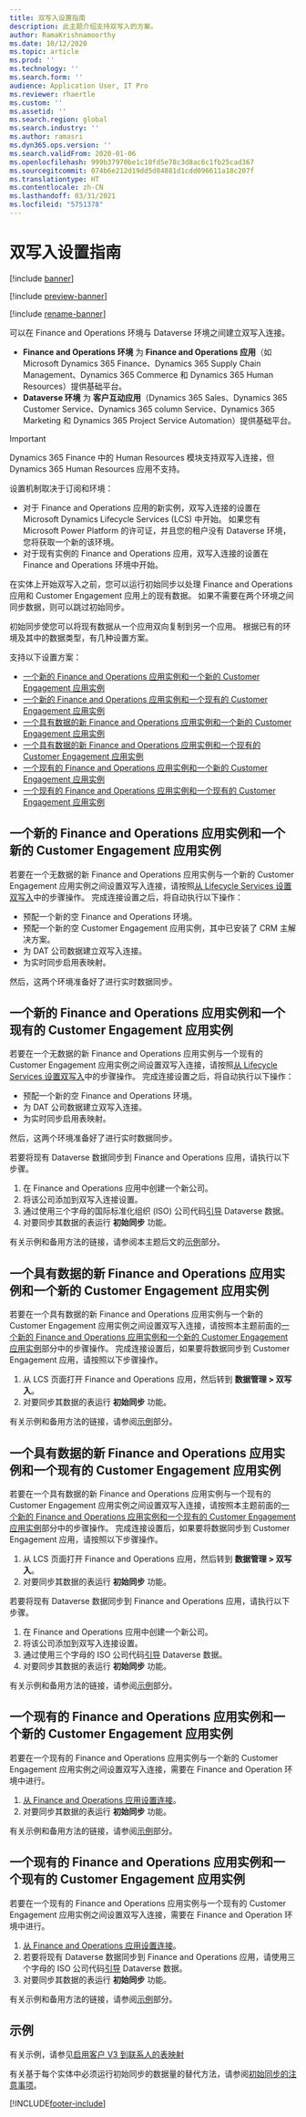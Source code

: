 ```yaml
---
title: 双写入设置指南
description: 此主题介绍支持双写入的方案。
author: RamaKrishnamoorthy
ms.date: 10/12/2020
ms.topic: article
ms.prod: ''
ms.technology: ''
ms.search.form: ''
audience: Application User, IT Pro
ms.reviewer: rhaertle
ms.custom: ''
ms.assetid: ''
ms.search.region: global
ms.search.industry: ''
ms.author: ramasri
ms.dyn365.ops.version: ''
ms.search.validFrom: 2020-01-06
ms.openlocfilehash: 999b37970be1c10fd5e78c3d8ac6c1fb25cad367
ms.sourcegitcommit: 074b6e212d19dd5d84881d1cdd096611a18c207f
ms.translationtype: HT
ms.contentlocale: zh-CN
ms.lasthandoff: 03/31/2021
ms.locfileid: "5751378"
---
```

# <a name="guidance-for-dual-write-setup"></a>双写入设置指南

[!include [banner](../../includes/banner.md)]

[!include [preview-banner](../../includes/preview-banner.md)]

[!include [rename-banner](~/includes/cc-data-platform-banner.md)]

可以在 Finance and Operations 环境与 Dataverse 环境之间建立双写入连接。

+ **Finance and Operations 环境** 为 **Finance and Operations 应用**（如 Microsoft Dynamics 365 Finance、Dynamics 365 Supply Chain Management、Dynamics 365 Commerce 和 Dynamics 365 Human Resources）提供基础平台。
+ **Dataverse 环境** 为 **客户互动应用**（Dynamics 365 Sales、Dynamics 365 Customer Service、Dynamics 365 column Service、Dynamics 365 Marketing 和 Dynamics 365 Project Service Automation）提供基础平台。

> [!IMPORTANT]
> Dynamics 365 Finance 中的 Human Resources 模块支持双写入连接，但 Dynamics 365 Human Resources 应用不支持。

设置机制取决于订阅和环境：

+ 对于 Finance and Operations 应用的新实例，双写入连接的设置在 Microsoft Dynamics Lifecycle Services (LCS) 中开始。 如果您有 Microsoft Power Platform 的许可证，并且您的租户没有 Dataverse 环境，您将获取一个新的该环境。
+ 对于现有实例的 Finance and Operations 应用，双写入连接的设置在 Finance and Operations 环境中开始。

在实体上开始双写入之前，您可以运行初始同步以处理 Finance and Operations 应用和 Customer Engagement 应用上的现有数据。 如果不需要在两个环境之间同步数据，则可以跳过初始同步。

初始同步使您可以将现有数据从一个应用双向复制到另一个应用。 根据已有的环境及其中的数据类型，有几种设置方案。

支持以下设置方案：

+ [一个新的 Finance and Operations 应用实例和一个新的 Customer Engagement 应用实例](#new-new)
+ [一个新的 Finance and Operations 应用实例和一个现有的 Customer Engagement 应用实例](#new-existing)
+ [一个具有数据的新 Finance and Operations 应用实例和一个新的 Customer Engagement 应用实例](#new-data-new)
+ [一个具有数据的新 Finance and Operations 应用实例和一个现有的 Customer Engagement 应用实例](#new-data-existing)
+ [一个现有的 Finance and Operations 应用实例和一个新的 Customer Engagement 应用实例](#existing-new)
+ [一个现有的 Finance and Operations 应用实例和一个现有的 Customer Engagement 应用实例](#existing-existing)

## <a name="a-new-finance-and-operations-app-instance-and-a-new-customer-engagement-app-instance"></a><a id="new-new"></a>一个新的 Finance and Operations 应用实例和一个新的 Customer Engagement 应用实例

若要在一个无数据的新 Finance and Operations 应用实例与一个新的 Customer Engagement 应用实例之间设置双写入连接，请按照[从 Lifecycle Services 设置双写入](lcs-setup.md)中的步骤操作。 完成连接设置之后，将自动执行以下操作：

- 预配一个新的空 Finance and Operations 环境。
- 预配一个新的空 Customer Engagement 应用实例，其中已安装了 CRM 主解决方案。
- 为 DAT 公司数据建立双写入连接。
- 为实时同步启用表映射。

然后，这两个环境准备好了进行实时数据同步。

## <a name="a-new-finance-and-operations-app-instance-and-an-existing-customer-engagement-app-instance"></a><a id="new-existing"></a>一个新的 Finance and Operations 应用实例和一个现有的 Customer Engagement 应用实例

若要在一个无数据的新 Finance and Operations 应用实例与一个现有的 Customer Engagement 应用实例之间设置双写入连接，请按照[从 Lifecycle Services 设置双写入](lcs-setup.md)中的步骤操作。 完成连接设置之后，将自动执行以下操作：

- 预配一个新的空 Finance and Operations 环境。
- 为 DAT 公司数据建立双写入连接。
- 为实时同步启用表映射。

然后，这两个环境准备好了进行实时数据同步。

若要将现有 Dataverse 数据同步到 Finance and Operations 应用，请执行以下步骤。

1. 在 Finance and Operations 应用中创建一个新公司。
2. 将该公司添加到双写入连接设置。
3. 通过使用三个字母的国际标准化组织 (ISO) 公司代码[引导](bootstrap-company-data.md) Dataverse 数据。
4. 对要同步其数据的表运行 **初始同步** 功能。

有关示例和备用方法的链接，请参阅本主题后文的[示例](#example)部分。

## <a name="a-new-finance-and-operations-app-instance-that-has-data-and-a-new-customer-engagement-app-instance"></a><a id="new-data-new"></a>一个具有数据的新 Finance and Operations 应用实例和一个新的 Customer Engagement 应用实例

若要在一个具有数据的新 Finance and Operations 应用实例与一个新的 Customer Engagement 应用实例之间设置双写入连接，请按照本主题前面的[一个新的 Finance and Operations 应用实例和一个新的 Customer Engagement 应用实例](#new-new)部分中的步骤操作。 完成连接设置后，如果要将数据同步到 Customer Engagement 应用，请按照以下步骤操作。

1. 从 LCS 页面打开 Finance and Operations 应用，然后转到 **数据管理 \> 双写入**。
2. 对要同步其数据的表运行 **初始同步** 功能。

有关示例和备用方法的链接，请参阅[示例](#example)部分。

## <a name="a-new-finance-and-operations-app-instance-that-has-data-and-an-existing-customer-engagement-app-instance"></a><a id="new-data-existing"></a>一个具有数据的新 Finance and Operations 应用实例和一个现有的 Customer Engagement 应用实例

若要在一个具有数据的新 Finance and Operations 应用实例与一个现有的 Customer Engagement 应用实例之间设置双写入连接，请按照本主题前面的[一个新的 Finance and Operations 应用实例和一个现有的 Customer Engagement 应用实例](#new-existing)部分中的步骤操作。 完成连接设置后，如果要将数据同步到 Customer Engagement 应用，请按照以下步骤操作。

1. 从 LCS 页面打开 Finance and Operations 应用，然后转到 **数据管理 \> 双写入**。
2. 对要同步其数据的表运行 **初始同步** 功能。

若要将现有 Dataverse 数据同步到 Finance and Operations 应用，请执行以下步骤。

1. 在 Finance and Operations 应用中创建一个新公司。
2. 将该公司添加到双写入连接设置。
3. 通过使用三个字母的 ISO 公司代码[引导](bootstrap-company-data.md) Dataverse 数据。
4. 对要同步其数据的表运行 **初始同步** 功能。

有关示例和备用方法的链接，请参阅[示例](#example)部分。

## <a name="an-existing-finance-and-operations-app-instance-and-a-new-customer-engagement-app-instance"></a><a id="existing-new"></a>一个现有的 Finance and Operations 应用实例和一个新的 Customer Engagement 应用实例

若要在一个现有的 Finance and Operations 应用实例与一个新的 Customer Engagement 应用实例之间设置双写入连接，需要在 Finance and Operation 环境中进行。

1. [从 Finance and Operations 应用设置连接](enable-dual-write.md)。
2. 对要同步其数据的表运行 **初始同步** 功能。

有关示例和备用方法的链接，请参阅[示例](#example)部分。

## <a name="an-existing-finance-and-operations-app-instance-and-an-existing-customer-engagement-app-instance"></a><a id="existing-existing"></a>一个现有的 Finance and Operations 应用实例和一个现有的 Customer Engagement 应用实例

若要在一个现有的 Finance and Operations 应用实例与一个现有的 Customer Engagement 应用实例之间设置双写入连接，需要在 Finance and Operation 环境中进行。

1. [从 Finance and Operations 应用设置连接](enable-dual-write.md)。
2. 若要将现有 Dataverse 数据同步到 Finance and Operations 应用，请使用三个字母的 ISO 公司代码[引导](bootstrap-company-data.md) Dataverse 数据。
3. 对要同步其数据的表运行 **初始同步** 功能。

有关示例和备用方法的链接，请参阅[示例](#example)部分。

## <a name="example"></a>示例

有关示例，请参见[启用客户 V3 到联系人的表映射](enable-entity-map.md#enable-table-map)

有关基于每个实体中必须运行初始同步的数据量的替代方法，请参阅[初始同步的注意事项](initial-sync-guidance.md)。


[!INCLUDE[footer-include](../../../../includes/footer-banner.md)]